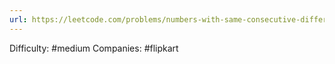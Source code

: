 ```yaml
---
url: https://leetcode.com/problems/numbers-with-same-consecutive-differences
---
```


Difficulty: #medium
Companies: #flipkart